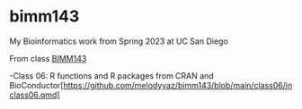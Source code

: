 # bimm143
My Bioinformatics work from Spring 2023 at UC San Diego

From class [BIMM143](https://bioboot.github.io/bimm143_S23/class-material/github_lab.html)

-Class 06: R functions and R packages from CRAN and BioConductor[https://github.com/melodyyaz/bimm143/blob/main/class06/inclass06.qmd]
